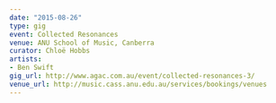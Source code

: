 ```yaml
---
date: "2015-08-26"
type: gig
event: Collected Resonances
venue: ANU School of Music, Canberra
curator: Chloë Hobbs
artists:
- Ben Swift
gig_url: http://www.agac.com.au/event/collected-resonances-3/
venue_url: http://music.cass.anu.edu.au/services/bookings/venues
---
```

